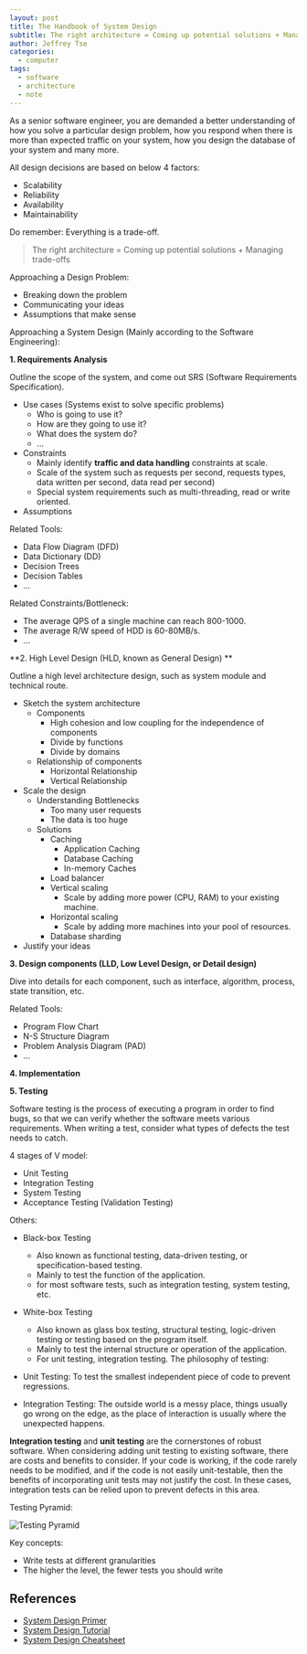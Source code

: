 ```yaml
---
layout: post
title: The Handbook of System Design
subtitle: The right architecture = Coming up potential solutions + Managing trade-offs
author: Jeffrey Tse
categories:
  - computer
tags:
  - software
  - architecture
  - note
---
```


As a senior software engineer, you are demanded a better understanding
of how you solve a particular design problem, how you respond when
there is more than expected traffic on your system, how you design the
database of your system and many more.

All design decisions are based on below 4 factors:

- Scalability
- Reliability
- Availability
- Maintainability

Do remember: Everything is a trade-off.

> The right architecture = Coming up potential solutions + Managing trade-offs

Approaching a Design Problem:

- Breaking down the problem
- Communicating your ideas
- Assumptions that make sense

Approaching a System Design (Mainly according to the Software Engineering):

**1. Requirements Analysis**

Outline the scope of the system, and come out SRS (Software Requirements Specification).

- Use cases (Systems exist to solve specific problems)
  - Who is going to use it?
  - How are they going to use it?
  - What does the system do?
  - ...
- Constraints
  - Mainly identify **traffic and data handling** constraints at scale.
  - Scale of the system such as requests per second, requests types, data written
    per second, data read per second)
  - Special system requirements such as multi-threading, read or write oriented.
- Assumptions

Related Tools:

- Data Flow Diagram (DFD)
- Data Dictionary (DD)
- Decision Trees
- Decision Tables
- ...

Related Constraints/Bottleneck:

- The average QPS of a single machine can reach 800-1000.
- The average R/W speed of HDD is 60-80MB/s.
- ...

**2. High Level Design (HLD, known as General Design) **

Outline a high level architecture design, such as system module and technical route.

- Sketch the system architecture
  - Components
    - High cohesion and low coupling for the independence of components
    - Divide by functions
    - Divide by domains
  - Relationship of components
    - Horizontal Relationship
    - Vertical Relationship
- Scale the design
  - Understanding Bottlenecks
    - Too many user requests
    - The data is too huge
  - Solutions
    - Caching
      - Application Caching
      - Database Caching
      - In-memory Caches
    - Load balancer
    - Vertical scaling
      - Scale by adding more power (CPU, RAM) to your existing machine.
    - Horizontal scaling
      - Scale by adding more machines into your pool of resources.
    - Database sharding
- Justify your ideas

**3. Design components (LLD, Low Level Design, or Detail design)**

Dive into details for each component, such as interface, algorithm, process,
state transition, etc.

Related Tools:

- Program Flow Chart
- N-S Structure Diagram
- Problem Analysis Diagram (PAD)
- ...

**4. Implementation**

**5. Testing**

Software testing is the process of executing a program in order to find bugs, so
that we can verify whether the software meets various requirements. When writing
a test, consider what types of defects the test needs to catch.

4 stages of V model:

- Unit Testing
- Integration Testing
- System Testing
- Acceptance Testing (Validation Testing)

Others:

- Black-box Testing
  - Also known as functional testing, data-driven testing, or specification-based
    testing.
  - Mainly to test the function of the application.
  - for most software tests, such as integration testing, system testing, etc.
- White-box Testing
  - Also known as glass box testing, structural testing, logic-driven testing
    or testing based on the program itself.
  - Mainly to test the internal structure or operation of the application.
  - For unit testing, integration testing.
The philosophy of testing:

- Unit Testing: To test the smallest independent piece of code to prevent regressions.
- Integration Testing: The outside world is a messy place, things usually go
  wrong on the edge, as the place of interaction is usually where the unexpected
  happens.

**Integration testing** and **unit testing** are the cornerstones of robust
software. When considering adding unit testing to existing software, there
are costs and benefits to consider. If your code is working, if the code rarely
needs to be modified, and if the code is not easily unit-testable, then the
benefits of incorporating unit tests may not justify the cost. In these cases,
integration tests can be relied upon to prevent defects in this area.

Testing Pyramid:

![Testing Pyramid](https://user-images.githubusercontent.com/9413601/208030915-5b7dfd23-4d49-4bfd-a5b0-b263a9276345.png)

Key concepts:

- Write tests at different granularities
- The higher the level, the fewer tests you should write

## References

- [System Design Primer](https://github.com/donnemartin/system-design-primer)
- [System Design Tutorial](https://www.geeksforgeeks.org/system-design-tutorial/)
- [System Design Cheatsheet](https://gist.github.com/vasanthk/485d1c25737e8e72759f)
